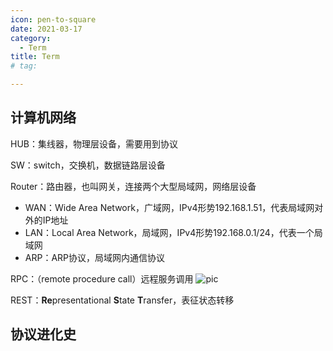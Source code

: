 ```yaml
---
icon: pen-to-square
date: 2021-03-17
category:
  - Term
title: Term 
# tag:

---
```


## 计算机网络

HUB：集线器，物理层设备，需要用到协议

SW：switch，交换机，数据链路层设备

Router：路由器，也叫网关，连接两个大型局域网，网络层设备

- WAN：Wide Area Network，广域网，IPv4形势192.168.1.51，代表局域网对外的IP地址
- LAN：Local Area Network，局域网，IPv4形势192.168.0.1/24，代表一个局域网
- ARP：ARP协议，局域网内通信协议

RPC：（remote procedure call）远程服务调用
![pic](https://cdn.nlark.com/yuque/0/2023/jpeg/21953536/1700494875502-33520b13-b8f7-49df-807d-b42df4f0278d.jpeg)

REST：**Re**presentational **S**tate **T**ransfer，表征状态转移

## 协议进化史
